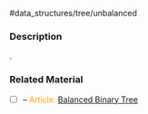 #data_structures/tree/unbalanced

### Description

.
### Related Material

- [ ] – <font color="orange"> Article: </font>[Balanced Binary Tree](https://www.programiz.com/dsa/balanced-binary-tree)
